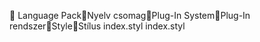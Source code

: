       Language Pack   Nyelv csomag   Plug-In System   Plug-In rendszer   Style   Stílus
   index.styl
   index.styl